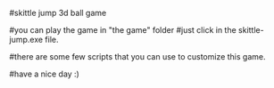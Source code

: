#skittle jump 3d ball game

#you can play the game in "the game" folder
#just click in the skittle-jump.exe file.

#there are some few scripts that you can use to customize this game.

#have a nice day :)